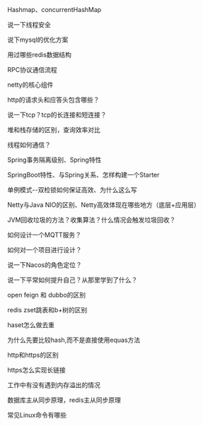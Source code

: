 Hashmap、concurrentHashMap

说一下线程安全

说下mysql的优化方案

用过哪些redis数据结构

RPC协议通信流程

netty的核心组件

http的请求头和应答头包含哪些？

说一下tcp？tcp的长连接和短连接？

堆和栈存储的区别，查询效率对比

线程如何通信？




Spring事务隔离级别、Spring特性

SpringBoot特性、与Spring关系、怎样构建一个Starter

单例模式--双检锁如何保证高效、为什么这么写

Netty与Java NIO的区别、Netty高效体现在哪些地方（底层+应用层）

JVM回收垃圾的方法？收集算法？什么情况会触发垃圾回收？

如何设计一个MQTT服务？

如何对一个项目进行设计？

说一下Nacos的角色定位？

说一下平常如何提升自己？从那里学到了什么？




open feign 和 dubbo的区别

redis zset跳表和b+树的区别

haset怎么做去重

为什么先要比较hash,而不是直接使用equas方法

http和https的区别

https怎么实现长链接

工作中有没有遇到内存溢出的情况

数据库主从同步原理，redis主从同步原理

常见Linux命令有哪些